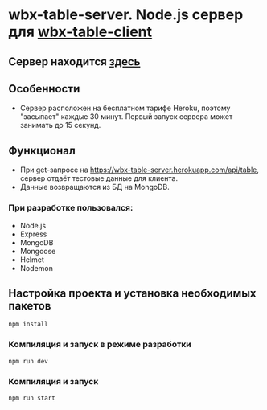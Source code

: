 # wbx-table-server. Node.js сервер для <a href="https://github.com/BigPinkRoom/wbx-table-client">wbx-table-client</a>

## Сервер находится <a href="https://wbx-table-server.herokuapp.com">здесь</a>

## Особенности

- Сервер расположен на бесплатном тарифе Heroku, поэтому "засыпает" каждые 30 минут. Первый запуск сервера может занимать до 15 секунд.

## Функционал

- При get-запросе на <a href="https://wbx-table-server.herokuapp.com/api/table">https://wbx-table-server.herokuapp.com/api/table</a>, сервер отдаёт тестовые данные для клиента.
- Данные возвращаются из БД на MongoDB.

### При разработке пользовался:

- Node.js
- Express
- MongoDB
- Mongoose
- Helmet
- Nodemon

## Настройка проекта и установка необходимых пакетов

```
npm install
```

### Компиляция и запуск в режиме разработки

```
npm run dev
```

### Компиляция и запуск

```
npm run start
```
